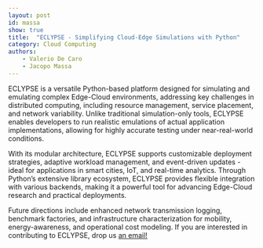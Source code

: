 ```yaml
---
layout: post
id: massa
show: true
title:  "ECLYPSE - Simplifying Cloud-Edge Simulations with Python"
category: Cloud Computing
authors: 
    - Valerio De Caro
    - Jacopo Massa
---
```


ECLYPSE is a versatile Python-based platform designed for simulating and emulating complex Edge-Cloud environments, addressing key challenges in distributed computing, including resource management, service placement, and network variability. Unlike traditional simulation-only tools, ECLYPSE enables developers to run realistic emulations of actual application implementations, allowing for highly accurate testing under near-real-world conditions. 

With its modular architecture, ECLYPSE supports customizable deployment strategies, adaptive workload management, and event-driven updates - ideal for applications in smart cities, IoT, and real-time analytics. 
Through Python’s extensive library ecosystem, ECLYPSE provides flexible integration with various backends, making it a powerful tool for advancing Edge-Cloud research and practical deployments.

Future directions include enhanced network transmission logging, benchmark factories, and infrastructure characterization for mobility, energy-awareness, and operational cost modeling.
If you are interested in contributing to ECLYPSE, drop us [an email!](mailto:valerio.decaro@di.unipi.it,jacopo.massa@di.unipi.it?subject=[ECLYPSE]%20Contribution%20Request)